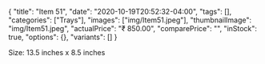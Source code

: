 {
    "title": "Item 51",
    "date": "2020-10-19T20:52:32-04:00",
    "tags": [],
    "categories": ["Trays"],
    "images": ["img/Item51.jpeg"],
    "thumbnailImage": "img/Item51.jpeg",
    "actualPrice": "₹ 850.00",
    "comparePrice": "",
    "inStock": true,
    "options": {},
    "variants": []
}


Size: 13.5 inches x 8.5 inches